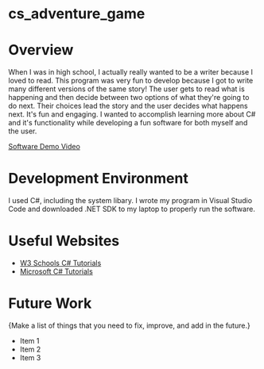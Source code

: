 # cs_adventure_game

# Overview

When I was in high school, I actually really wanted to be a writer because I loved to read. This program was very fun to develop because I got to write many different versions of the same story!
The user gets to read what is happening and then decide between two options of what they're going to do next. Their choices lead the story and the user decides what happens next. It's fun and
engaging. I wanted to accomplish learning more about C# and it's functionality while developing a fun software for both myself and the user.

[Software Demo Video](http://youtube.link.goes.here)

# Development Environment

I used C#, including the system libary. I wrote my program in Visual Studio Code and downloaded .NET SDK to my laptop to properly run the software.


# Useful Websites

- [W3 Schools C# Tutorials](https://www.w3schools.com/cs/index.php)
- [Microsoft C# Tutorials](https://dotnet.microsoft.com/en-us/learn/csharp)

# Future Work

{Make a list of things that you need to fix, improve, and add in the future.}

- Item 1
- Item 2
- Item 3
